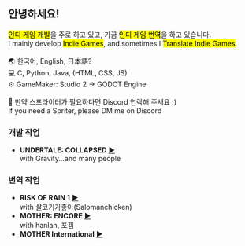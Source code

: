 ## 안녕하세요!
<mark>인디 게임 개발</mark>을 주로 하고 있고, 가끔 <mark>인디 게임 번역</mark>을 하고 있습니다.<br>
I mainly develop <mark>Indie Games</mark>, and sometimes I <mark>Translate Indie Games</mark>.
<br>
<br>
🌏 한국어, English, 日本語?<br>
💻 C, Python, Java, (HTML, CSS, JS)<br>
⚙️ GameMaker: Studio 2 → GODOT Engine<br>
<br>
📑 만약 스프라이터가 필요하다면 Discord 연락해 주세요 :)<br>
    If you need a Spriter, please DM me on Discord
<br>
### 개발 작업
  - **UNDERTALE: COLLAPSED** [▶](https://gamejolt.com/games/UTCP/667837)<br>
    with Gravity...and many people
### 번역 작업
  - **RISK OF RAIN 1** [▶](https://steamcommunity.com/sharedfiles/filedetails/?id=2826112260)<br>
    with 살코기가좋아(Salomanchicken)
  - **MOTHER: ENCORE** [▶](https://motherencore.com/)<br>
    with hanlan, 포갬
  - **MOTHER International** [▶](https://www.mother4ever.net/motherinternational/)<br>
